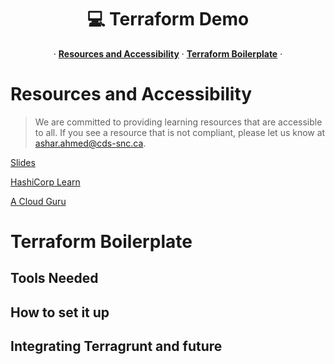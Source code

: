 <p align="center">
  <h1 align="center">💻 Terraform Demo</h1>
  <p align="center">
  &middot;
    <a href=""><strong>Resources and Accessibility</strong></a>
  &middot;
    <a href=""><strong>Terraform Boilerplate</strong></a>
  &middot;
  </p>
</p>

# Resources and Accessibility
> We are committed to providing learning resources that are accessible to all. If you see a resource that is not compliant, please let us know at ashar.ahmed@cds-snc.ca.

<a href="https://docs.google.com/presentation/d/1fAJBXQuxhNtrjaaIYOSN2YDJl92bhPgyf4VKySnzDIk/edit#slide=id.gfa3975480b_0_3">Slides</a>

<a href="https://learn.hashicorp.com/tutorials/terraform/">HashiCorp Learn</a>

<a href="https://learn.acloud.guru/">A Cloud Guru</a>

# Terraform Boilerplate 

## Tools Needed


## How to set it up

## Integrating Terragrunt and future


